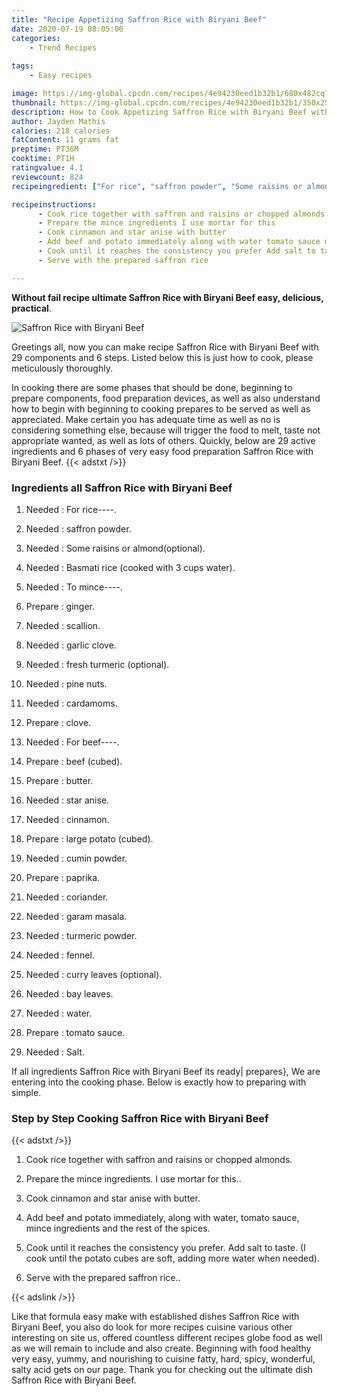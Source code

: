 ```yaml
---
title: "Recipe Appetizing Saffron Rice with Biryani Beef"
date: 2020-07-19 08:05:00
categories:
    - Trend Recipes
    
tags:
    - Easy recipes

image: https://img-global.cpcdn.com/recipes/4e94230eed1b32b1/680x482cq70/saffron-rice-with-biryani-beef-recipe-main-photo.jpg
thumbnail: https://img-global.cpcdn.com/recipes/4e94230eed1b32b1/350x250cq70/saffron-rice-with-biryani-beef-recipe-main-photo.jpg
description: How to Cook Appetizing Saffron Rice with Biryani Beef with 29 ingredients and 6 stages of easy cooking.
author: Jayden Mathis
calories: 218 calories
fatContent: 11 grams fat
preptime: PT36M
cooktime: PT1H
ratingvalue: 4.1
reviewcount: 824
recipeingredient: ["For rice", "saffron powder", "Some raisins or almondoptional", "Basmati rice cooked with 3 cups water", "To mince", "ginger", "scallion", "garlic clove", "fresh turmeric optional", "pine nuts", "cardamoms", "clove", "For beef", "beef cubed", "butter", "star anise", "cinnamon", "large potato cubed", "cumin powder", "paprika", "coriander", "garam masala", "turmeric powder", "fennel", "curry leaves optional", "bay leaves", "water", "tomato sauce", "Salt"]

recipeinstructions: 
      - Cook rice together with saffron and raisins or chopped almonds 
      - Prepare the mince ingredients I use mortar for this 
      - Cook cinnamon and star anise with butter 
      - Add beef and potato immediately along with water tomato sauce mince ingredients and the rest of the spices 
      - Cook until it reaches the consistency you prefer Add salt to taste I cook until the potato cubes are soft adding more water when needed 
      - Serve with the prepared saffron rice

---
```




**Without fail recipe ultimate Saffron Rice with Biryani Beef easy, delicious, practical**. 


![Saffron Rice with Biryani Beef](https://img-global.cpcdn.com/recipes/4e94230eed1b32b1/680x482cq70/saffron-rice-with-biryani-beef-recipe-main-photo.jpg "Saffron Rice with Biryani Beef")




Greetings all, now you can make recipe Saffron Rice with Biryani Beef with 29 components and 6 steps. Listed below this is just how to cook, please meticulously thoroughly.

In cooking there are some phases that should be done, beginning to prepare components, food preparation devices, as well as also understand how to begin with beginning to cooking prepares to be served as well as appreciated. Make certain you has adequate time as well as no is considering something else, because will trigger the food to melt, taste not appropriate wanted, as well as lots of others. Quickly, below are 29 active ingredients and 6 phases of very easy food preparation Saffron Rice with Biryani Beef.
{{< adstxt />}}

### Ingredients all Saffron Rice with Biryani Beef


1. Needed  : For rice----.

1. Needed  : saffron powder.

1. Needed  : Some raisins or almond(optional).

1. Needed  : Basmati rice (cooked with 3 cups water).

1. Needed  : To mince----.

1. Prepare  : ginger.

1. Needed  : scallion.

1. Needed  : garlic clove.

1. Needed  : fresh turmeric (optional).

1. Needed  : pine nuts.

1. Needed  : cardamoms.

1. Prepare  : clove.

1. Needed  : For beef----.

1. Prepare  : beef (cubed).

1. Prepare  : butter.

1. Needed  : star anise.

1. Needed  : cinnamon.

1. Prepare  : large potato (cubed).

1. Needed  : cumin powder.

1. Prepare  : paprika.

1. Needed  : coriander.

1. Needed  : garam masala.

1. Needed  : turmeric powder.

1. Needed  : fennel.

1. Needed  : curry leaves (optional).

1. Needed  : bay leaves.

1. Needed  : water.

1. Prepare  : tomato sauce.

1. Needed  : Salt.



If all ingredients Saffron Rice with Biryani Beef its ready| prepares}, We are entering into the cooking phase. Below is exactly how to preparing with simple.

### Step by Step Cooking Saffron Rice with Biryani Beef

{{< adstxt />}}


1. Cook rice together with saffron and raisins or chopped almonds.



1. Prepare the mince ingredients. I use mortar for this..



1. Cook cinnamon and star anise with butter.



1. Add beef and potato immediately, along with water, tomato sauce, mince ingredients and the rest of the spices.



1. Cook until it reaches the consistency you prefer. Add salt to taste. (I cook until the potato cubes are soft, adding more water when needed).



1. Serve with the prepared saffron rice..





{{< adslink />}}

Like that formula easy make with established dishes Saffron Rice with Biryani Beef, you also do look for more recipes cuisine various other interesting on site us, offered countless different recipes globe food as well as we will remain to include and also create. Beginning with food healthy very easy, yummy, and nourishing to cuisine fatty, hard, spicy, wonderful, salty acid gets on our page. Thank you for checking out the ultimate dish Saffron Rice with Biryani Beef.
